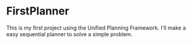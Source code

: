 # FirstPlanner
This is my first project using the Unified Planning Framework. I'll make a easy sequential planner to solve a simple problem.
